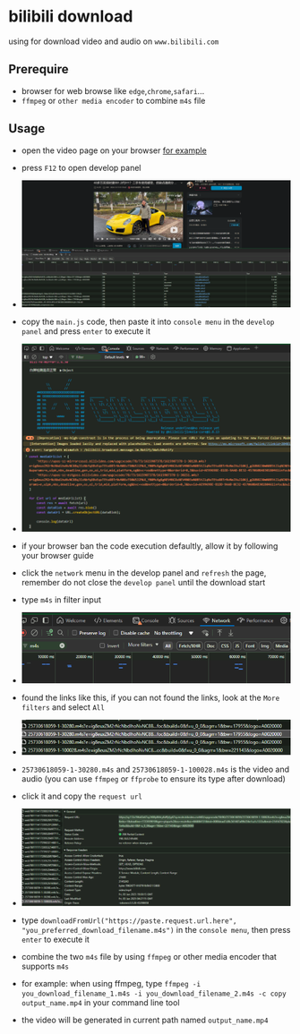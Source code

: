 # bilibili download

using for download video and audio on `www.bilibili.com`

## Prerequire

- browser for web browse like `edge`,`chrome`,`safari`...
- `ffmpeg` or `other media encoder` to combine `m4s` file

## Usage

- open the video page on your browser [for example](https://www.bilibili.com/video/BV1GXqrYuE9y)

- press `F12` to open develop panel
- ![develop panel](./images/image.png)

- copy the `main.js` code, then paste it into `console menu` in the `develop panel` and press `enter` to execute it
- ![console menu](./images/image5.png)

- if your browser ban the code execution defaultly, allow it by following your browser guide

- click the `network` menu in the develop panel and `refresh` the page, remember do not close the `develop panel` until the download start

- type `m4s` in filter input
- ![filter input](./images/image1.png)

- found the links like this, if you can not found the links, look at the `More filters` and select `All`
- ![links](./images/image2.png)

- `25730618059-1-30280.m4s` and `25730618059-1-100028.m4s` is the video and audio (you can use `ffmpeg` or `ffprobe` to ensure its type after download)

- click it and copy the `request url`
- ![request url](./images/image3.png)

- type `downloadFromUrl("https://paste.request.url.here", "you_preferred_download_filename.m4s")` in the `console menu`, then press `enter` to execute it

- combine the two `m4s` file by using `ffmpeg` or other media encoder that supports `m4s`
- for example: when using ffmpeg, type `ffmpeg -i you_download_filename_1.m4s -i you_download_filename_2.m4s -c copy output_name.mp4` in your command line tool
- the video will be generated in current path named `output_name.mp4`
